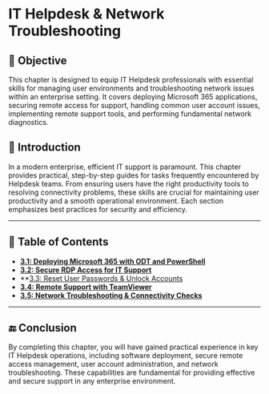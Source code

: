# IT Helpdesk & Network Troubleshooting

## 🎯 Objective

This chapter is designed to equip IT Helpdesk professionals with essential skills for managing user environments and troubleshooting network issues within an enterprise setting. It covers deploying Microsoft 365 applications, securing remote access for support, handling common user account issues, implementing remote support tools, and performing fundamental network diagnostics.

## 📝 Introduction

In a modern enterprise, efficient IT support is paramount. This chapter provides practical, step-by-step guides for tasks frequently encountered by Helpdesk teams. From ensuring users have the right productivity tools to resolving connectivity problems, these skills are crucial for maintaining user productivity and a smooth operational environment. Each section emphasizes best practices for security and efficiency.

---

## 📘 Table of Contents

* **[3.1: Deploying Microsoft 365 with ODT and PowerShell](https://github.com/AliChoukatli/CyberShield-Enterprise/blob/main/03_IT_Helpdesk_%26_Network_Troubleshooting/Documentation/Office_Deployment.md)**
* **[3.2: Secure RDP Access for IT Support](https://github.com/AliChoukatli/CyberShield-Enterprise/blob/main/03_IT_Helpdesk_%26_Network_Troubleshooting/Documentation/RDP_Support.md)**
* **[3.3: Reset User Passwords & Unlock Accounts](https://github.com/AliChoukatli/CyberShield-Enterprise/blob/main/03_IT_Helpdesk_%26_Network_Troubleshooting/Documentation/Reset_User_Password.md)
* **[3.4: Remote Support with TeamViewer](https://github.com/AliChoukatli/CyberShield-Enterprise/blob/main/03_IT_Helpdesk_%26_Network_Troubleshooting/Documentation/Team_Viewer_Support.md)**
* **[3.5: Network Troubleshooting & Connectivity Checks](https://github.com/AliChoukatli/CyberShield-Enterprise/blob/main/03_IT_Helpdesk_%26_Network_Troubleshooting/Documentation/Troubleshoot_Network_Connectivity.md)**

---

## 🔚 Conclusion

By completing this chapter, you will have gained practical experience in key IT Helpdesk operations, including software deployment, secure remote access management, user account administration, and network troubleshooting. These capabilities are fundamental for providing effective and secure support in any enterprise environment.
